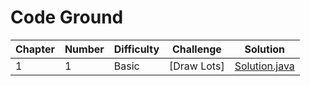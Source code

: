 # Code Ground

| Chapter | Number | Difficulty | Challenge                     | Solution                                                   |
| ------- | ------ | ---------- | ----------------------------- | ---------------------------------------------------------- |
| 1       | 1      | Basic      | [Draw Lots]                   | [Solution.java](src/chapter1/basic/one/Solution.java?ts=4) | 

